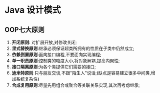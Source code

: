 # Java 设计模式

## OOP七大原则

1. **开闭原则**: 对扩展开放,对修改关闭;
2. **里式替换原则**:继承必须保证超类所拥有的性质在子类中仍然成立;
3. **依赖倒置原则**:面向接口编程,不要面向实现编程;
4. **单一职责原则**:控制类的粒度大小,将对象解耦,提高内聚性;
5. **接口隔离原则**:为各个类提供它们需要的接口;
6. **迪米特原则**:只与朋友交谈,不跟"陌生人"说话;(缺点是容易建立很多中间类,增加系统复杂性)
7. **合成复用原则**:尽量先用组合或聚合等关联关系实现,其次再考虑继承;

